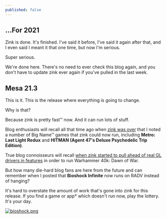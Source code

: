 ```yaml
---
published: false
---
```

## ...For 2021

Zink is done. It's finished. I've said it before, I've said it again after that, and I even said I meant it that one time, but now I'm serious.

Super serious.

We're done here. There's no need to ever check this blog again, and you don't have to update zink ever again if you've pulled in the last week.

## Mesa 21.3
This is it. This is the release where everything is going to change.

Why is that?

Because zink is pretty fast™ now. And it can run lots of stuff.

Blog enthusiasts will recall all that time ago when [zink was over]({{site.url}}/zink-is-over) that I noted a number of Big Name™ games that zink could now run, including **Metro: Last Light Redux** and **HITMAN (Agent 47's Deluxe Psychedelic Trip Edition)**.

True blog connoisseurs will recall [when zink started to pull ahead of real GL drivers in features]({{site.url}}/a-brief-respite) in order to run Warhammer 40k: Dawn of War.

But how many die-hard blog fans are here from the future and can remember when I posted that **Bioshock Infinite** now runs on RADV instead of hanging?

It's hard to overstate the amount of work that's gone into zink for this release. If you find a game or app* which doesn't run now, play the lottery. It's your day.

[![bioshock.png]({{site.url}}/assets/bioshock.png)]({{site.url}}/assets/bioshock.png)